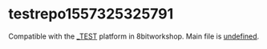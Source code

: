 testrepo1557325325791
=====

Compatible with the [_TEST](http://8bitworkshop.com/redir.html?platform=_TEST&importURL=$GITHUBURL) platform in 8bitworkshop. Main file is [undefined](blob/master/undefined).
